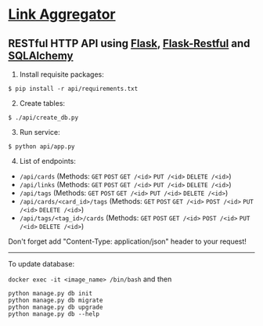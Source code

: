 [Link Aggregator](https://github.com/Delor4/LinkAggregator)
===================

RESTful HTTP API using [Flask](https://github.com/pallets/flask), [Flask-Restful](https://github.com/flask-restful/flask-restful) and [SQLAlchemy](https://github.com/zzzeek/sqlalchemy)
-------------------

1. Install requisite packages:
```shell
$ pip install -r api/requirements.txt
```
2. Create tables:
```shell
$ ./api/create_db.py
```
3. Run service:
```
$ python api/app.py
```
4. List of endpoints:

- `/api/cards`
(Methods: `GET` `POST` `GET /<id>` `PUT /<id>` `DELETE /<id>`)
- `/api/links`
(Methods: `GET` `POST` `GET /<id>` `PUT /<id>` `DELETE /<id>`)
- `/api/tags`
(Methods: `GET` `POST` `GET /<id>` `PUT /<id>` `DELETE /<id>`)
- `/api/cards/<card_id>/tags`
(Methods: `GET` `POST` `GET /<id>` `POST /<id>` `PUT /<id>` `DELETE /<id>`) 
- `/api/tags/<tag_id>/cards`
(Methods: `GET` `POST` `GET /<id>` `POST /<id>` `PUT /<id>` `DELETE /<id>`) 

Don't forget add "Content-Type: application/json" header to your request!

-----
To update database:

`docker exec -it <image_name> /bin/bash`
and then
```
python manage.py db init
python manage.py db migrate
python manage.py db upgrade
python manage.py db --help
```
